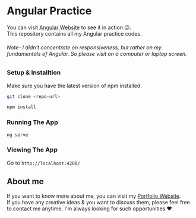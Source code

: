 # Angular Practice
You can visit [Angular Website](https://all-angular-practice.web.app/) to see it in action 😉. <br /> 
This repository contains all my Angular practice codes. <br />
###### Note- I didn't concentrate on responsiveness, but rather on my fundamentals of Angular. So please visit on a computer or laptop screen.

### Setup & Installtion

Make sure you have the latest version of npm installed.

```bash
git clone <repo-url>
```

```bash
npm install
```

### Running The App

```bash
ng serve
```

### Viewing The App

Go to `http://localhost:4200/`

## About me
If you want to know more about me, you can visit my [Portfolio Website](https://abhilash-gupta.web.app/).</br>
If you have any creative ideas & you want to discuss them, please feel free to contact me anytime. I'm always looking for such opportunities ❤️
